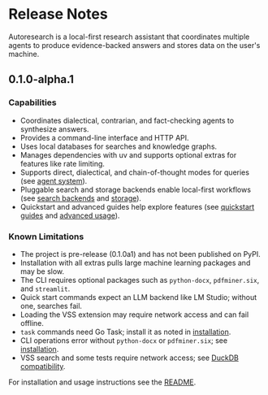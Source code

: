 # Release Notes

Autoresearch is a local-first research assistant that coordinates multiple
agents to produce evidence-backed answers and stores data on the user's
machine.

## 0.1.0-alpha.1

### Capabilities

- Coordinates dialectical, contrarian, and fact-checking agents to synthesize
  answers.
- Provides a command-line interface and HTTP API.
- Uses local databases for searches and knowledge graphs.
- Manages dependencies with uv and supports optional extras for features like
  rate limiting.
- Supports direct, dialectical, and chain-of-thought modes for queries (see
  [agent system](agent_system.md)).
- Pluggable search and storage backends enable local-first workflows (see
  [search backends](search_backends.md) and [storage](storage.md)).
- Quickstart and advanced guides help explore features (see [quickstart
  guides](quickstart_guides.md) and [advanced usage](advanced_usage.md)).

### Known Limitations

- The project is pre-release (0.1.0a1) and has not been published on PyPI.
- Installation with all extras pulls large machine learning packages and may be
  slow.
- The CLI requires optional packages such as `python-docx`, `pdfminer.six`, and
  `streamlit`.
- Quick start commands expect an LLM backend like LM Studio; without one,
  searches fail.
- Loading the VSS extension may require network access and can fail offline.
- `task` commands need Go Task; install it as noted in
  [installation](installation.md).
- CLI operations error without `python-docx` or `pdfminer.six`; see
  [installation](installation.md).
- VSS search and some tests require network access; see
  [DuckDB compatibility](duckdb_compatibility.md).

For installation and usage instructions see the [README](../README.md).

